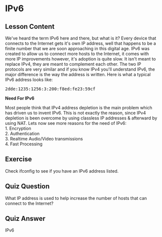 # IPv6

## Lesson Content

We've heard the term IPv6 here and there, but what is it? Every device that connects to the Internet gets it's own IP address, well that happens to be a finite number that we are soon approaching in this digital age. IPv6 was created to allow us to connect more hosts to the Internet, it comes with more IP improvements however, it's adoption is quite slow. It isn't meant to replace IPv4, they are meant to complement each other. The two IP protocols are very similar and if you know IPv4 you'll understand IPv6, the major difference is the way the address is written. Here is what a typical IPv6 address looks like:

<pre>
2dde:1235:1256:3:200:f8ed:fe23:59cf
</pre>

<b> Need For IPv6</b>

<p>Most people think that IPv4 address depletion is the main problem which has driven us to invent IPv6. This is not exactly the reason, since IPv4 depletion is been overcome by using classless IP addresses & afterward by using NAT. Lets now see more reasons for the need of IPv6:<br>
1. Encryption<br>
2. Authentication<br>
3. Realtime Audio/Video transmissions<br>
4. Fast Processing<br>
</p>

## Exercise

Check ifconfig to see if you have an IPv6 address listed.

## Quiz Question

What IP address is used to help increase the number of hosts that can connect to the Internet?

## Quiz Answer

IPv6
